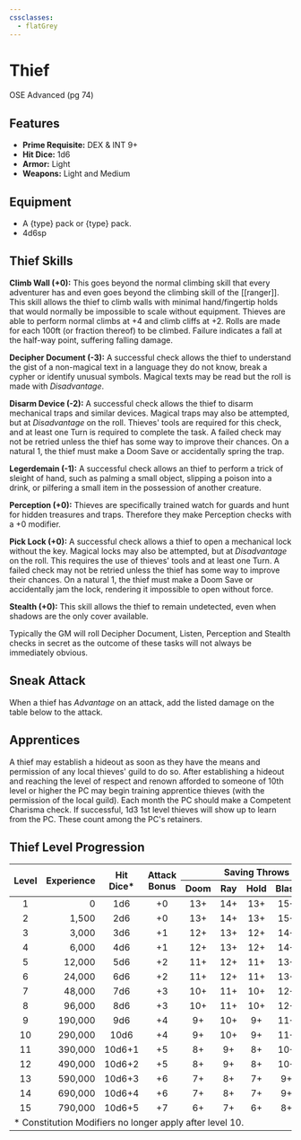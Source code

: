 ```yaml
---
cssclasses:
  - flatGrey
---
```

# Thief
OSE Advanced (pg 74)

## Features
- **Prime Requisite:** DEX & INT 9+
- **Hit Dice:** 1d6
- **Armor:** Light
- **Weapons:** Light and Medium

## Equipment
- A {type} pack or {type} pack.
- 4d6sp
## Thief Skills
**Climb Wall (+0):** This goes beyond the normal climbing skill that every adventurer has and even goes beyond the climbing skill of the [[ranger]].  This skill allows the thief to climb walls with minimal hand/fingertip holds that would normally be impossible to scale without equipment.  Thieves are able to perform normal climbs at +4 and climb cliffs at +2.  Rolls are made for each 100ft (or fraction thereof) to be climbed.  Failure indicates a fall at the half-way point, suffering falling damage.

**Decipher Document (-3):** A successful check allows the thief to understand the gist of a non-magical text in a language they do not know, break a cypher or identify unusual symbols.  Magical texts may be read but the roll is made with *Disadvantage*.

**Disarm Device (-2):** A successful check allows the thief to disarm mechanical traps and similar devices.  Magical traps may also be attempted, but at *Disadvantage* on the roll.  Thieves' tools are required for this check, and at least one Turn is required to complete the task.  A failed check may not be retried unless the thief has some way to improve their chances.  On a natural 1, the thief must make a Doom Save or accidentally spring the trap.

**Legerdemain (-1):** A successful check allows an thief to perform a trick of sleight of hand, such as palming a small object, slipping a poison into a drink, or pilfering a small item in the possession of another creature.

**Perception (+0):** Thieves are specifically trained watch for guards and hunt for hidden treasures and traps.  Therefore they make Perception checks with a +0 modifier.

**Pick Lock (+0):** A successful check allows a thief to open a mechanical lock without the key.  Magical locks may also be attempted, but at *Disadvantage* on the roll.  This requires the use of thieves' tools and at least one Turn.  A failed check may not be retried unless the thief has some way to improve their chances.  On a natural 1, the thief must make a Doom Save or accidentally jam the lock, rendering it impossible to open without force.

**Stealth (+0):** This skill allows the thief to remain undetected, even when shadows are the only cover available.

Typically the GM will roll Decipher Document, Listen, Perception and Stealth checks in secret as the outcome of these tasks will not always be immediately obvious.

## Sneak Attack
When a thief has *Advantage* on an attack, add the listed damage on the table below to the attack.

## Apprentices
A thief may establish a hideout as soon as they have the means and permission of any local thieves' guild to do so.  After establishing a hideout and reaching the level of respect and renown afforded to someone of 10th level or higher the PC may begin training apprentice thieves (with the permission of the local guild).  Each month the PC should make a Competent Charisma check.  If successful, 1d3 1st level thieves will show up to learn from the PC.  These count among the PC's retainers.

## Thief Level Progression

<table>
    <thead>
        <tr>
            <th align="center" rowspan=2><b>Level</b></th>
            <th align="center" rowspan=2><b>Experience</th>
            <th align="center" rowspan=2><b>Hit<br/>Dice*</b></th>
            <th align="center" rowspan=2><b>Attack<br/>Bonus</b></th>
            <th align="center" colspan=5><b>Saving Throws</b></th>
            <th align="center" rowspan=2><b>Competence</b></th>
            <th align="center" rowspan=2><b>Sneak<br/>Attack</th>
        </tr>
        <tr>
            <th align="center">Doom</th>
            <th align="center">Ray</th>
            <th align="center">Hold</th>
            <th align="center">Blast</th>
            <th align="center">Spell</th>
        </tr>
    </thead>
    <tbody>
        <tr>
            <td align="center">1</td><!--Level-->
            <td align="right">0</td><!--Experience-->
            <td align="center">1d6</td><!--Hit Dice-->
            <td align="center">+0</td><!--Attack Bonus-->
            <td align="center">13+</td><!--Doom-->
            <td align="center">14+</td><!--Ray-->
            <td align="center">13+</td><!--Hold-->
            <td align="center">15+</td><!--Blast-->
            <td align="center">15+</td><!--Spell-->
            <td align="center">11+</td><!--Competency-->
            <td align="center">+1d4</td><!--Sneak Attack-->
        </tr>
        <tr>
            <td align="center">2</td><!--Level-->
            <td align="right">1,500</td><!--Experience-->
            <td align="center">2d6</td><!--Hit Dice-->
            <td align="center">+0</td><!--Attack Bonus-->
            <td align="center">13+</td><!--Doom-->
            <td align="center">14+</td><!--Ray-->
            <td align="center">13+</td><!--Hold-->
            <td align="center">15+</td><!--Blast-->
            <td align="center">15+</td><!--Spell-->
            <td align="center">11+</td><!--Competency-->
            <td align="center">+1d4</td><!--Sneak Attack-->
        </tr>
        <tr>
            <td align="center">3</td><!--Level-->
            <td align="right">3,000</td><!--Experience-->
            <td align="center">3d6</td><!--Hit Dice-->
            <td align="center">+1</td><!--Attack Bonus-->
            <td align="center">12+</td><!--Doom-->
            <td align="center">13+</td><!--Ray-->
            <td align="center">12+</td><!--Hold-->
            <td align="center">14+</td><!--Blast-->
            <td align="center">14+</td><!--Spell-->
            <td align="center">10+</td><!--Competency-->
            <td align="center">+1d4</td><!--Sneak Attack-->
        </tr>
        <tr>
            <td align="center">4</td><!--Level-->
            <td align="right">6,000</td><!--Experience-->
            <td align="center">4d6</td><!--Hit Dice-->
            <td align="center">+1</td><!--Attack Bonus-->
            <td align="center">12+</td><!--Doom-->
            <td align="center">13+</td><!--Ray-->
            <td align="center">12+</td><!--Hold-->
            <td align="center">14+</td><!--Blast-->
            <td align="center">14+</td><!--Spell-->
            <td align="center">10+</td><!--Competency-->
            <td align="center">+1d4</td><!--Sneak Attack-->
        </tr>
        <tr>
            <td align="center">5</td><!--Level-->
            <td align="right">12,000</td><!--Experience-->
            <td align="center">5d6</td><!--Hit Dice-->
            <td align="center">+2</td><!--Attack Bonus-->
            <td align="center">11+</td><!--Doom-->
            <td align="center">12+</td><!--Ray-->
            <td align="center">11+</td><!--Hold-->
            <td align="center">13+</td><!--Blast-->
            <td align="center">13+</td><!--Spell-->
            <td align="center">9+</td><!--Competency-->
            <td align="center">+2d4</td><!--Sneak Attack-->
        </tr>
        <tr>
            <td align="center">6</td><!--Level-->
            <td align="right">24,000</td><!--Experience-->
            <td align="center">6d6</td><!--Hit Dice-->
            <td align="center">+2</td><!--Attack Bonus-->
            <td align="center">11+</td><!--Doom-->
            <td align="center">12+</td><!--Ray-->
            <td align="center">11+</td><!--Hold-->
            <td align="center">13+</td><!--Blast-->
            <td align="center">13+</td><!--Spell-->
            <td align="center">9+</td><!--Competency-->
            <td align="center">+2d4</td><!--Sneak Attack-->
        </tr>
        <tr>
            <td align="center">7</td><!--Level-->
            <td align="right">48,000</td><!--Experience-->
            <td align="center">7d6</td><!--Hit Dice-->
            <td align="center">+3</td><!--Attack Bonus-->
            <td align="center">10+</td><!--Doom-->
            <td align="center">11+</td><!--Ray-->
            <td align="center">10+</td><!--Hold-->
            <td align="center">12+</td><!--Blast-->
            <td align="center">12+</td><!--Spell-->
            <td align="center">8+</td><!--Competency-->
            <td align="center">+2d4</td><!--Sneak Attack-->
        </tr>
        <tr>
            <td align="center">8</td><!--Level-->
            <td align="right">96,000</td><!--Experience-->
            <td align="center">8d6</td><!--Hit Dice-->
            <td align="center">+3</td><!--Attack Bonus-->
            <td align="center">10+</td><!--Doom-->
            <td align="center">11+</td><!--Ray-->
            <td align="center">10+</td><!--Hold-->
            <td align="center">12+</td><!--Blast-->
            <td align="center">12+</td><!--Spell-->
            <td align="center">8+</td><!--Competency-->
            <td align="center">+2d4</td><!--Sneak Attack-->
        </tr>
        <tr>
            <td align="center">9</td><!--Level-->
            <td align="right">190,000</td><!--Experience-->
            <td align="center">9d6</td><!--Hit Dice-->
            <td align="center">+4</td><!--Attack Bonus-->
            <td align="center">9+</td><!--Doom-->
            <td align="center">10+</td><!--Ray-->
            <td align="center">9+</td><!--Hold-->
            <td align="center">11+</td><!--Blast-->
            <td align="center">11+</td><!--Spell-->
            <td align="center">8+</td><!--Competency-->
            <td align="center">+3d4</td><!--Sneak Attack-->
        </tr>
        <tr>
            <td align="center">10</td><!--Level-->
            <td align="right">290,000</td><!--Experience-->
            <td align="center">10d6</td><!--Hit Dice-->
            <td align="center">+4</td><!--Attack Bonus-->
            <td align="center">9+</td><!--Doom-->
            <td align="center">10+</td><!--Ray-->
            <td align="center">9+</td><!--Hold-->
            <td align="center">11+</td><!--Blast-->
            <td align="center">11+</td><!--Spell-->
            <td align="center">7+</td><!--Competency-->
            <td align="center">+3d4</td><!--Sneak Attack-->
        </tr>
        <tr>
            <td align="center">11</td><!--Level-->
            <td align="right">390,000</td><!--Experience-->
            <td align="center">10d6+1</td><!--Hit Dice-->
            <td align="center">+5</td><!--Attack Bonus-->
            <td align="center">8+</td><!--Doom-->
            <td align="center">9+</td><!--Ray-->
            <td align="center">8+</td><!--Hold-->
            <td align="center">10+</td><!--Blast-->
            <td align="center">10+</td><!--Spell-->
            <td align="center">7+</td><!--Competency-->
            <td align="center">+3d4</td><!--Sneak Attack-->
        </tr>
        <tr>
            <td align="center">12</td><!--Level-->
            <td align="right">490,000</td><!--Experience-->
            <td align="center">10d6+2</td><!--Hit Dice-->
            <td align="center">+5</td><!--Attack Bonus-->
            <td align="center">8+</td><!--Doom-->
            <td align="center">9+</td><!--Ray-->
            <td align="center">8+</td><!--Hold-->
            <td align="center">10+</td><!--Blast-->
            <td align="center">10+</td><!--Spell-->
            <td align="center">6+</td><!--Competency-->
            <td align="center">+3d4</td><!--Sneak Attack-->
        </tr>
        <tr>
            <td align="center">13</td><!--Level-->
            <td align="right">590,000</td><!--Experience-->
            <td align="center">10d6+3</td><!--Hit Dice-->
            <td align="center">+6</td><!--Attack Bonus-->
            <td align="center">7+</td><!--Doom-->
            <td align="center">8+</td><!--Ray-->
            <td align="center">7+</td><!--Hold-->
            <td align="center">9+</td><!--Blast-->
            <td align="center">9+</td><!--Spell-->
            <td align="center">6+</td><!--Competency-->
            <td align="center">+4d4</td><!--Sneak Attack-->
        </tr>
        <tr>
            <td align="center">14</td><!--Level-->
            <td align="right">690,000</td><!--Experience-->
            <td align="center">10d6+4</td><!--Hit Dice-->
            <td align="center">+6</td><!--Attack Bonus-->
            <td align="center">7+</td><!--Doom-->
            <td align="center">8+</td><!--Ray-->
            <td align="center">7+</td><!--Hold-->
            <td align="center">9+</td><!--Blast-->
            <td align="center">9+</td><!--Spell-->
            <td align="center">5+</td><!--Competency-->
            <td align="center">+4d4</td><!--Sneak Attack-->
        </tr>
        <tr>
            <td align="center">15</td><!--Level-->
            <td align="right">790,000</td><!--Experience-->
            <td align="center">10d6+5</td><!--Hit Dice-->
            <td align="center">+7</td><!--Attack Bonus-->
            <td align="center">6+</td><!--Doom-->
            <td align="center">7+</td><!--Ray-->
            <td align="center">6+</td><!--Hold-->
            <td align="center">8+</td><!--Blast-->
            <td align="center">8+</td><!--Spell-->
            <td align="center">5+</td><!--Competency-->
            <td align="center">+4d4</td><!--Sneak Attack-->
        </tr>
        <tr><td colspan=11>* Constitution Modifiers no longer apply after level 10.</td></tr>
    </tbody>
</table>
